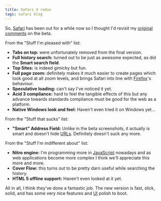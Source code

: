 ```yaml
---
title: Safari 4 redux
tags: safari blog
---
```


So, [Safari](/wiki/Safari) has been out for a while now so I thought I'd revisit my [original comments](/safari-4-comments) on the beta.

From the "Stuff I'm pleased with" list:

-   **Tabs on top:** were unfortunately removed from the final version.
-   **Full history search:** turned out to be just as awesome expected, as did the **Smart search field**.
-   **Top Sites:** is indeed gimicky but fun.
-   **Full page zoom:** definitely makes it much easier to create pages which look good at all zoom levels, and brings Safari into line with [Firefox](/wiki/Firefox)'s behaviour.
-   **Speculative loading:** can't say I've noticed it yet.
-   **Acid 3 compliance:** hard to feel the tangible effects of this but any advance towards standards compliance must be good for the web as a platform.
-   **Native Windows look and feel:** Haven't even tried it on Windows yet...

From the "Stuff that sucks" list:

-   **"Smart" Address Field:** Unlike in the beta screenshots, it actually *is* smart and doesn't hide [URLs](/wiki/URLs). Definitely doesn't suck any more.

From the "Stuff I'm indifferent about" list:

-   **Nitro engine:** I'm programming more in [JavaScript](/wiki/JavaScript) nowadays and as web applications become more complex I think we'll appreciate this more and more.
-   **Cover Flow:** this turns out to be pretty darn useful while searching the history.
-   **HTML 5 offline support:** Haven't even looked at it yet.

All in all, I think they've done a fantastic job. The new version is fast, slick, solid, and has some very nice features and [UI](/wiki/UI) polish to boot.
